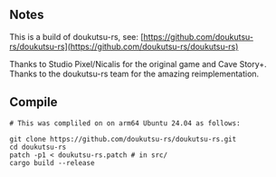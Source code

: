 ## Notes

This is a build of doukutsu-rs, see:
 [https://github.com/doukutsu-rs/doukutsu-rs](https://github.com/doukutsu-rs/doukutsu-rs)

Thanks to Studio Pixel/Nicalis for the original game and Cave Story+. Thanks to the doukutsu-rs team for the amazing reimplementation.


## Compile

```
# This was compliled on on arm64 Ubuntu 24.04 as follows:

git clone https://github.com/doukutsu-rs/doukutsu-rs.git
cd doukutsu-rs
patch -p1 < doukutsu-rs.patch # in src/
cargo build --release
```
